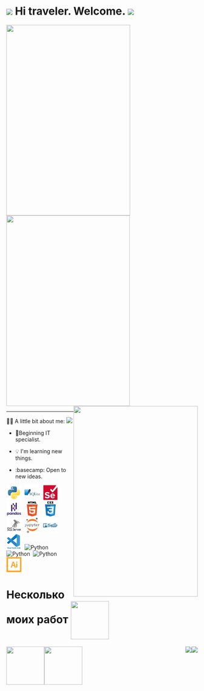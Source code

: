 <!-- Взять гифки с другого сайта -->

<h1>
    <img src="https://media.giphy.com/media/1347t0cCJWlsnC/giphy.gif" height="30"/>
    Hi traveler. Welcome.
    <img src="https://media.giphy.com/media/5xtDarqiAfN6mqPwdyw/giphy.gif" height="70"/>
</h1>

<div id="header">
    <img id="img_1" src="https://media.giphy.com/media/N3yLGQ1oMYfGU/giphy.gif" width="326" height="500" align="left"/>
    <img id="img_2" src="https://media.giphy.com/media/1yld7nW3oQ2IyRubUm/giphy.gif" width="325" height="500" align="center"/>
    <img id="img_3" src="https://media.giphy.com/media/bB3FrjpQ3w8ms/giphy.gif" width="327" height="500" align="right"/>
</div>

---


<!--Немного обо мне:-->
:technologist: A little bit about me: <img src="https://media.giphy.com/media/3o72EZplI5RBdJU17q/giphy.gif" width="30">
<!--Начинающий ИТ специалист-->
- :battery:Beginning IT specialist.
<!--Изучаю новое-->
- :bulb: I'm learning new things.
<!--Открыт новым идеям-->
- :basecamp: Open to new ideas.
    
<div>
    <img src="https://github.com/devicons/devicon/blob/master/icons/python/python-original.svg" title="Python" alt="Python" width="40" height="40"/>&nbsp;
    <img src="https://github.com/devicons/devicon/blob/master/icons/sqlite/sqlite-original-wordmark.svg" title="SQLite" alt="SQLite" width="40" height="40"/>&nbsp;
    <img src="https://github.com/devicons/devicon/blob/master/icons/selenium/selenium-original.svg" title="Python" alt="Python" width="40" height="40"/>&nbsp;
    <img src="https://github.com/devicons/devicon/blob/master/icons/pandas/pandas-original-wordmark.svg" title="Python" alt="Python" width="40" height="40"/>&nbsp;
    <img src="https://github.com/devicons/devicon/blob/master/icons/html5/html5-original-wordmark.svg" title="Python" alt="Python" width="40" height="40"/>&nbsp;
    <img src="https://github.com/devicons/devicon/blob/master/icons/css3/css3-original-wordmark.svg" title="Python" alt="Python" width="40" height="40"/>&nbsp;
    <img src="https://github.com/devicons/devicon/blob/master/icons/microsoftsqlserver/microsoftsqlserver-plain-wordmark.svg" title="Python" alt="Python" width="40" height="40"/>&nbsp;
    <img src="https://github.com/devicons/devicon/blob/master/icons/jupyter/jupyter-original-wordmark.svg" title="Python" alt="Python" width="40" height="40"/>&nbsp;
    <img src="https://github.com/devicons/devicon/blob/master/icons/trello/trello-plain-wordmark.svg" title="Python" alt="Python" width="40" height="40"/>&nbsp;
    <img src="https://github.com/devicons/devicon/blob/master/icons/vscode/vscode-original-wordmark.svg" title="Python" alt="Python" width="40" height="40"/>&nbsp;
    <img src="https://cdn2.iconfinder.com/data/icons/document-file-fill-outline-1/64/File_Document_Doc_Folder_XML-256.png" title="Python" alt="Python" width="40" height="40"/>&nbsp;
    <img src="https://cdn4.iconfinder.com/data/icons/smashicons-file-types-webby/58/25_-_JSON_File_Webby-512.png" title="Python" alt="Python" width="40" height="40"/>&nbsp;
    <img src="https://spectrasoft.ru/upload/iblock/f56/f56225b4cd788d248cbd3d3b147d4232.jpg" title="Python" alt="Python" width="40" height="40"/>&nbsp;
    <img src="https://github.com/devicons/devicon/blob/master/icons/illustrator/illustrator-line.svg" title="Python" alt="Python" width="40" height="40"/>&nbsp;
   <!-- <img src=" " title="Python" alt="Python" width="40" height="40"/>&nbsp; -->
</div>
    
<div>
    <h1>Несколько моих работ 
        <img id="img_3" src="https://media.giphy.com/media/xT9DPvFR1w7gdhurvi/giphy.gif" width="100" height="100" align="center"/>
    </h1>   
</div>

<img id="img_3" src="https://drive.google.com/file/d/1Wq8vBvThsDMnFE3KFQITgRuXgNRI3idu/view?usp=sharing" width="100" height="100" align="left"/>
<img id="img_3" src="https://drive.google.com/file/d/1r9-i5ip9-ebMavWY7_IKS_EnM_k3SNpE/view?usp=sharing" width="100" height="100" align="center"/>
<img id="img_3" src="https://drive.google.com/file/d/1H4svpUqRMyoU4ml1DkZ4Qu1NoocuvTKh/view?usp=sharing" height="100" align="right"/>
<img id="img_3" src="https://drive.google.com/drive/folders/1Bv-Z5iX6qhx2R41ejsCSZDfpHh6TfdoR" height="100" align="right"/>

    





